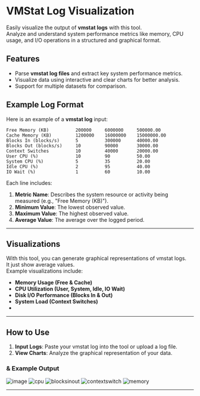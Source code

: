 # VMStat Log Visualization

Easily visualize the output of **vmstat logs** with this tool.  
Analyze and understand system performance metrics like memory, CPU usage, and I/O operations in a structured and graphical format.

## Features

- Parse **vmstat log files** and extract key system performance metrics.
- Visualize data using interactive and clear charts for better analysis.
- Support for multiple datasets for comparison.

## Example Log Format

Here is an example of a **vmstat log** input:  

```
Free Memory (KB)          200000     6000000     500000.00
Cache Memory (KB)         1200000    16000000    15000000.00
Blocks In (blocks/s)      5          300000      40000.00
Blocks Out (blocks/s)     10         90000       30000.00
Context Switches          10         40000       20000.00
User CPU (%)              10         90          50.00
System CPU (%)            5          35          20.00
Idle CPU (%)              2          95          40.00
IO Wait (%)               1          60          10.00
```

Each line includes:  
1. **Metric Name**: Describes the system resource or activity being measured (e.g., "Free Memory (KB)").
2. **Minimum Value**: The lowest observed value.
3. **Maximum Value**: The highest observed value.
4. **Average Value**: The average over the logged period.
---

## Visualizations

With this tool, you can generate graphical representations of vmstat logs.  
It just show average values.  
Example visualizations include:  
- **Memory Usage (Free & Cache)**  
- **CPU Utilization (User, System, Idle, IO Wait)**  
- **Disk I/O Performance (Blocks In & Out)**  
- **System Load (Context Switches)**
- 
---

## How to Use

1. **Input Logs**: Paste your vmstat log into the tool or upload a log file.
2. **View Charts**: Analyze the graphical representation of your data.

### & Example Output
![image](https://github.com/user-attachments/assets/b1d128d2-a2d0-4cc9-94f7-8536ff550115)
![cpu](https://github.com/user-attachments/assets/3396f403-cc8e-4059-ad55-c145866a297d)
![blocksinout](https://github.com/user-attachments/assets/bb1c0a3e-464d-4071-91b1-156685892009)
![contextswitch](https://github.com/user-attachments/assets/8bd4d129-3feb-48cf-8d6f-541e05068855)
![memory](https://github.com/user-attachments/assets/1a4cdded-06cf-4de6-b1f8-87bf60e3e35d)

---
